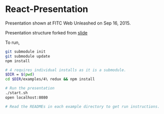 # React-Presentation

Presentation shown at FITC Web Unleashed on Sep 16, 2015.

Presentation structure forked from [slide](https://github.com/wridgers/slide)

To run,

```bash
git submodule init
git submodule update
npm install

# 4 requires individual installs as it is a submodule.
$DIR = $(pwd)
cd $DIR/examples/4\ redux && npm install

# Run the presentation
./start.sh
open localhost:8080

# Read the READMEs in each example directory to get run instructions.
```
